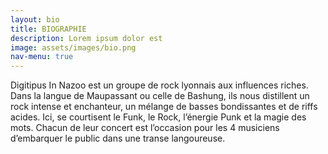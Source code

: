 ```yaml
---
layout: bio
title: BIOGRAPHIE
description: Lorem ipsum dolor est
image: assets/images/bio.png
nav-menu: true
---
```


Digitipus In Nazoo est un groupe de rock lyonnais aux influences riches. Dans la langue de Maupassant ou celle de Bashung, ils nous distillent un rock intense et enchanteur, un mélange de basses bondissantes et de riffs acides. Ici, se courtisent le Funk, le Rock, l’énergie Punk et la magie des mots. Chacun de leur concert est l’occasion pour les 4 musiciens d’embarquer le public dans une transe langoureuse.